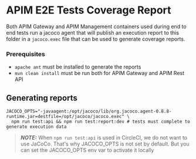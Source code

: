 # APIM E2E Tests Coverage Report

Both APIM Gateway and APIM Management containers used during end to end tests run a jacoco agent that will publish an 
execution report to this folder in a `jacoco.exec` file that can be used to generate coverage reports.

### Prerequisites

  - `apache ant` must be installed to generate the reports
  - `mvn clean install` must be run both for APIM Gateway and APIM Rest API

## Generating reports

```shell
JACOCO_OPTS="-javaagent:/opt/jacoco/lib/org.jacoco.agent-0.8.8-runtime.jar=destfile=/opt/jacoco/jacoco.exec" \
  npm run test:api && npm run test:report:dev # tests must complete to generate execution data
```
> **_NOTE:_**  When `npm run test:api` is used in CircleCI, we do not want to use JaCoCo. That's why JACOCO_OPTS is not set by default. But you can set the JACOCO_OPTS env var to activate it locally